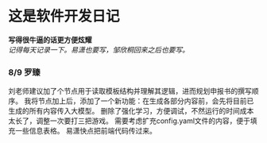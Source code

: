 # 这是软件开发日记
**写得很牛逼的话更方便炫耀**    
*记得每天记录一下。易潇也要写，邹欣桐回来之后也要写。*
### 8/9 罗臻
刘老师建议加了个节点用于读取模板结构并理解其逻辑，进而规划申报书的撰写顺序。
我将节点加上后，添加了一个新功能：在生成各部分内容前，会先将目前已生成的所有内容传入大模型。
删除了强化学习，方便调试，不然运行的时间成本太长了，调整一次要打三把游戏。
需要考虑扩充config.yaml文件的内容，便于填充一些信息表格。
易潇快点把前端代码传过来。
